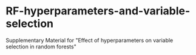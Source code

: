 # RF-hyperparameters-and-variable-selection
Supplementary Material for "Effect of hyperparameters on variable selection in random forests"
